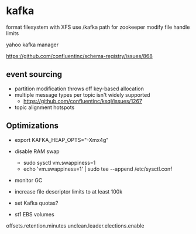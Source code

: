 # kafka

format filesystem with XFS
use /kafka path for zookeeper
modify file handle limits

yahoo kafka manager

https://github.com/confluentinc/schema-registry/issues/868

## event sourcing

- partition modification throws off key-based allocation
- multiple message types per topic isn't widely supported
  - https://github.com/confluentinc/ksql/issues/1267
- topic alignment hotspots

## Optimizations

- export KAFKA_HEAP_OPTS="-Xmx4g"
- disable RAM swap
  - sudo sysctl vm.swappiness=1
  - echo 'vm.swappiness=1' | sudo tee --append /etc/sysctl.conf

- monitor GC
- increase file descriptor limits to at least 100k

- set Kafka quotas?
- st1 EBS volumes

offsets.retention.minutes
unclean.leader.elections.enable
